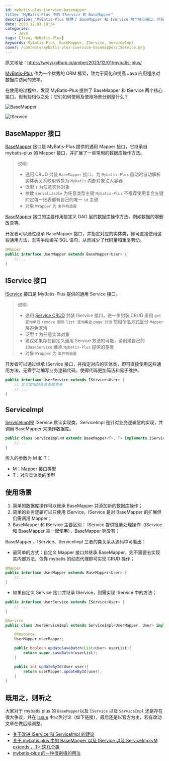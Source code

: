 ```yaml
---
id: mybatis-plus-iservice-basemapper
title: "MyBatis-Plus 中的 IService 和 BaseMapper"
description: "MyBatis-Plus 提供了 BaseMapper 和 IService 两个核心接口，但有些相似之处：它们如何使用及使用场景分别是什么？"
date: 2023.12.03 10:34
categories:
    - Java
tags: [Java, MyBatis-Plus]
keywords: MyBatis-Plus, BaseMapper, IService, ServiceImpl
cover: /contents/mybatis-plus-iservice-basemapper/IService.png
---
```


原文地址：https://wyiyi.github.io/amber/2023/12/01/mybatis-plus/

[MyBatis-Plus](https://mybatis.plus/guide/) 作为一个优秀的 ORM 框架，致力于简化和提高 Java 应用程序对数据库访问的效率。

在使用的过程中，发现 MyBatis-Plus 提供了 BaseMapper 和 IService 两个核心接口，但有些相似之处：它们如何使用及使用场景分别是什么？

![BaseMapper](/contents/mybatis-plus-iservice-basemapper/BaseMapper.png)

![IService](/contents/mybatis-plus-iservice-basemapper/IService.png)

## BaseMapper 接口

[BaseMapper](https://baomidou.com/pages/49cc81/#mapper-crud-%E6%8E%A5%E5%8F%A3) 接口是 MyBatis-Plus 提供的通用 Mapper 接口，它继承自 mybatis-plus 的 Mapper 接口，并扩展了一些常用的数据库操作方法。

> 说明:
>
> - 通用 CRUD 封装 `BaseMapper` 接口，为 `Mybatis-Plus` 启动时自动解析实体表关系映射转换为 `Mybatis` 内部对象注入容器
> - 泛型 `T` 为任意实体对象
> - 参数 `Serializable` 为任意类型主键 `Mybatis-Plus` 不推荐使用复合主键约定每一张表都有自己的唯一 `id` 主键
> - 对象 `Wrapper` 为 `条件构造器`


[BaseMapper](https://github.com/baomidou/mybatis-plus/blob/3.0/mybatis-plus-core/src/main/java/com/baomidou/mybatisplus/core/mapper/BaseMapper.java) 接口的主要作用是定义 DAO 层的数据库操作方法，例如数据的增删改查等。

开发者可以通过继承 BaseMapper 接口，并指定对应的实体类，即可直接使用这些通用方法，无需手动编写 SQL 语句，从而减少了代码量和重复劳动。

```java
@Mapper
public interface UserMapper extends BaseMapper<User> {
    //...
}
```

## IService 接口

[IService](https://github.com/baomidou/mybatis-plus/blob/3.0/mybatis-plus-extension/src/main/java/com/baomidou/mybatisplus/extension/service/IService.java) 接口是 MyBatis-Plus 提供的通用 Service 接口。

> 说明:
>
> - 通用 [Service CRUD](https://baomidou.com/pages/49cc81/#service-crud-%E6%8E%A5%E5%8F%A3) 封装 IService 接口，进一步封装 CRUD 采用 `get 查询单行` `remove 删除` `list 查询集合` `page 分页` 前缀命名方式区分 `Mapper` 层避免混淆
> - 泛型 `T` 为任意实体对象
> - 建议如果存在自定义通用 Service 方法的可能，请创建自己的 `IBaseService` 继承 `Mybatis-Plus` 提供的基类
> - 对象 `Wrapper` 为 `条件构造器`

开发者可以通过继承 IService 接口，并指定对应的实体类，即可直接使用这些通用方法，无需手动编写业务逻辑代码，使得代码更加简洁和易于维护。

```java
public interface UserService extends IService<User> {
    // 定义常用的业务逻辑方法
    // ...
}
```

## ServiceImpl

[ServiceImpl](https://github.com/baomidou/mybatis-plus/blob/3.0/mybatis-plus-extension/src/main/java/com/baomidou/mybatisplus/extension/service/impl/ServiceImpl.java#L60C22-L60C22)是 IService 默认实现类，ServiceImpl 是针对业务逻辑层的实现，并调用 BaseMapper 来操作数据库。

```java
public class ServiceImpl<M extends BaseMapper<T>, T> implements IService<T> {
    //...
}
```

传入的参数为 M 和 T：
- M：Mapper 接口类型
- T：对应实体类的类型

## 使用场景

1. 简单的数据库操作可以继承 BaseMapper 并添加新的数据库操作；
2. 简单的业务逻辑可以只使用 IService，IService 是对 BaseMapper 的扩展但仍需调用 Mapper；
3. BaseMapper 和 IService 主要区别： IService 提供批量处理操作（IService 和 BaseMapper 需一起使用），BaseMapper 则没有；

BaseMapper 、IService、ServiceImpl 三者的类关系从源码中可看出：
- 最简单的方式：自定义 Mapper 接口并继承 BaseMapper，则不需要去实现其内部方法，依靠 mybatis 的动态代理即可实现 CRUD 操作；

```java
@Mapper
public interface UserMapper extends BaseMapper<User> {
    //...
}
```

- 如果自定义 Service 接口并继承 IService，则需实现 IService 中的方法；

```java
public interface UserService extends IService<User> {
    // ...
}

@Service
public class UserServiceImpl extends ServiceImpl<UserMapper, User> implements UserService {

    @Resource
    UserMapper userMapper;

    public boolean updateSaveBatch(List<User> userList){
        return super.saveBatch(userList);
    }

    public int updateById(User user){
        return userMapper.updateById(user);
    }
}
```

## 既用之，则听之

大家对于 mybatis plus 的 `BaseMapper`以及 `IService` 以及 `ServiceImpl` 还是存在很大争议，并在 [issue](https://github.com/baomidou/mybatis-plus/issues) 中火热讨论（如下链接），最后还是以官方为主，若有改动文章在做后续调整。
- [关于改进 IService 和 ServiceImpl 的建议](https://github.com/baomidou/mybatis-plus/issues/5764)
- [关于 mybatis plus 中的 BaseMapper<T> 以及 IService<T> 以及 ServiceImpl<M extends <Basemapper>，T> 这几个类](https://github.com/baomidou/mybatis-plus/issues/59)
- [mybatis-plus 的一种很别扭的用法](https://github.com/baomidou/mybatis-plus/issues/926)